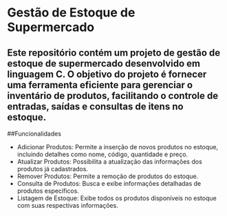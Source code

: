# Gestão de Estoque de Supermercado 


## Este repositório contém um projeto de gestão de estoque de supermercado desenvolvido em linguagem C. O objetivo do projeto é fornecer uma ferramenta eficiente para gerenciar o inventário de produtos, facilitando o controle de entradas, saídas e consultas de itens no estoque.

##Funcionalidades

- Adicionar Produtos: Permite a inserção de novos produtos no estoque, incluindo detalhes como nome, código, quantidade e preço.
- Atualizar Produtos: Possibilita a atualização das informações dos produtos já cadastrados.
- Remover Produtos: Permite a remoção de produtos do estoque.
- Consulta de Produtos: Busca e exibe informações detalhadas de produtos específicos.
- Listagem de Estoque: Exibe todos os produtos disponíveis no estoque com suas respectivas informações.
